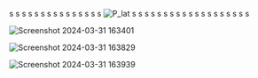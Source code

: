 s s s s s s s s s s s s s s s ![P_lat](https://github.com/digvijaytatrari/MediPricer/assets/37079322/deb5958f-5b22-4fad-9988-e0951740063a) s s s s s s s s s s s s s s s s s s s








![Screenshot 2024-03-31 163401](https://github.com/digvijaytatrari/MediPricer/assets/37079322/7be954e5-0d28-472d-8365-4d0b17978308)








![Screenshot 2024-03-31 163829](https://github.com/digvijaytatrari/MediPricer/assets/37079322/3f7dac51-ca3d-46fc-8982-af4daec714f8)








![Screenshot 2024-03-31 163939](https://github.com/digvijaytatrari/MediPricer/assets/37079322/b66c15e9-aec5-4a94-9a72-118384583487)





















